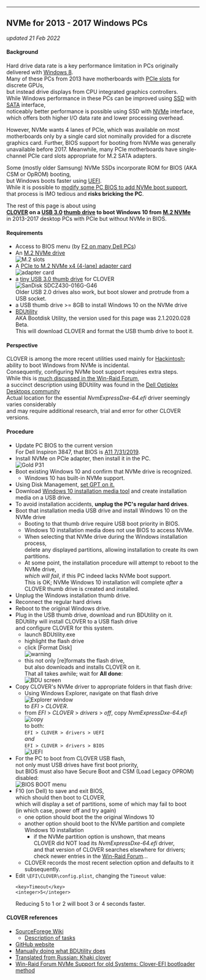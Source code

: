 
---
NVMe for 2013 - 2017 Windows PCs
---
*updated 21 Feb 2022*

#### Background
Hard drive data rate is a key performance limitation in PCs originally delivered with [Windows 8](https://en.wikipedia.org/wiki/Windows_8).  
Many of these PCs from 2013 have motherboards with [PCIe slots](https://en.wikipedia.org/wiki/PCI_Express) for discrete GPUs,   
but instead drive displays from CPU integrated graphics controllers.  
While Windows performance in these PCs can be improved using [SSD](https://en.wikipedia.org/wiki/Solid-state_drive) with [SATA](https://en.wikipedia.org/wiki/Serial_ATA) interface,  
noticeably better performance is possible using SSD with [NVMe](https://en.wikipedia.org/wiki/NVM_Express) interface,  
which offers both higher I/O data rate and lower processing overhead.

However, NVMe wants 4 lanes of PCIe, which was available on most motherboards
only by a single card slot nominally provided for a discrete graphics card.
Further, BIOS support for booting from NVMe was generally unavailable before 2017.
Meanwhile, many PCIe motherboards have single-channel PCIe card slots
appropriate for M.2 SATA adapters.

Some (mostly older Samsung) NVMe SSDs incorporate ROM for BIOS (AKA CSM or OpROM) booting,  
but Windows boots faster using [UEFI](https://www.howtogeek.com/56958/HTG-EXPLAINS-HOW-UEFI-WILL-REPLACE-THE-BIOS).  
While it is possible to [modify some PC BIOS to add NVMe boot support](https://www.tachytelic.net/2021/12/dell-optiplex-7020-nvme-ssd),  
that process is IMO tedious and **risks bricking the PC**.  

The rest of this page is about using  
 **[CLOVER](https://github.com/CloverHackyColor/CloverBootloader)
 on a [USB 3.0](https://en.wikipedia.org/wiki/USB_3.0)
 [thumb drive](https://en.wikipedia.org/wiki/USB_flash_drive)
 to boot Windows 10 from [M.2 NVMe](https://www.velocitymicro.com/blog/nvme-vs-m-2-vs-sata-whats-the-difference)**  
 in 2013-2017 desktop PCs with PCIe but without NVMe in BIOS.  

#### Requirements
* Access to BIOS menu (by [F2 on many Dell PCs](https://www.dell.com/support/kbdoc/en-us/000126121/access-uefi-bios-system-setup-from-windows-on-your-dell-system))  
* An [M.2 NVMe drive](https://www.tomshardware.com/reviews/best-ssds,3891.html)  
  ![M.2 slots](M.2slots.jpg)  
* A [PCIe to M.2 NVMe x4 (4-lane) adapter card](https://www.amazon.com/gp/product/B08G8PBB3K)  
    ![adapter card](PCIeNVMeS.2.jpg)  
* a [tiny USB 3.0 thumb drive](https://www.amazon.com/gp/product/B077Y149DL) for CLOVER   
  ![SanDisk SDCZ430-016G-G46](sandisk_sdcz430.jpg)  
  Older USB 2.0 drives also work, but boot slower and protrude from a USB socket.  
* a USB thumb drive >= 8GB to install Windows 10 on the NVMe drive
* [BDUtility](https://www.softpedia.com/get/System/Boot-Manager-Disk/Bootdisk-Utility.shtml#download)  
  AKA Bootdisk Utility, the version used for this page was 2.1.2020.028 Beta.  
  This will download CLOVER and format the USB thumb drive to boot it.

#### Perspective
CLOVER is among the more recent utilities used mainly for [Hackintosh](https://en.wikipedia.org/wiki/Hackintosh);  
ability to boot Windows from NVMe is incidental.  
Consequently, configuring NVMe boot support requires extra steps.  
While this is [much discussed in the Win-Raid Forum](https://www.win-raid.com/t2375f50-Guide-NVMe-boot-w-o-BIOS-modding-Clover-EFI-bootloader-method.html),  
a succinct description using BDUtility was found in the
[Dell Optiplex Desktops community](https://www.dell.com/community/Optiplex-Desktops/Is-the-dell-Optiplex-9020-compatible-with-an-NVMe-ssd/m-p/8096201/highlight/true#M55209)  
Actual location for the essential *NvmExpressDxe-64.efi* driver seemingly varies considerably  
and may require additional research, trial and error for other CLOVER versions.  

#### Procedure
* Update PC BIOS to the current version  
  For Dell Inspiron 3847, that BIOS is [A11 7/31/2019](https://www.dell.com/support/home/en-us/product-support/product/inspiron-3847-desktop/drivers).  
* Install NVMe on PCIe adapter, then install it in the PC.  
  ![Gold P31](NVMe_assy.jpg)  
* Boot existing Windows 10 and confirm that NVMe drive is recognized.  
  * Windows 10 has built-in NVMe support.  
* Using Disk Management, [set GPT on it.](https://www.howtogeek.com/245610/how-to-check-if-a-disk-uses-gpt-or-mbr-and-how-to-convert-between-the-two)  
* Download [Windows 10 installation media tool](https://www.microsoft.com/en-us/software-download/windows10) and create installation media on a USB drive.
* To avoid installation accidents, **unplug the PC's regular hard drives**.
* Boot that installation media USB drive and install Windows 10 on the NVMe drive
  - Booting to that thumb drive require USB boot priority in BIOS.  
  - Windows 10 installation media does not use BIOS to access NVMe.
  - When selecting that NVMe drive during the Windows installation process,  
    delete any displayed partitions, allowing installation to create its own partitions.
  - At some point, the installation procedure will attempt to reboot to the NVMe drive,  
    *which will fail*, if this PC indeed lacks NVMe boot support.  
    This is OK; NVMe Windows 10 installation will complete *after* a CLOVER thumb drive is created and installed.
* Unplug the Windows installation thumb drive.
* Reconnect the regular hard drives
* Reboot to the original Windows drive.
* Plug in the USB thumb drive, download and run BDUtility on it.  
  BDUtility will install CLOVER to a USB flash drive  
  and configure CLOVER for this system.  
  * launch BDUtility.exe  
  * highlight the flash drive  
  * click [Format Disk]  
   ![warning](Warning.gif)  
   - this not only [re]formats the flash drive,  
     but also downloads and installs CLOVER on it.  
     That all takes awhile; wait for **All done**:  
     ![BDU screen](BDU_done.gif)  
* Copy CLOVER's NVMe driver to appropriate folders in that flash drive:  
  - Using Windows Explorer, navigate on that flash drive  
    ![Explorer window](EFI.gif)  
    to *EFI* > *CLOVER*.  
  - from *EFI* > *CLOVER* > *drivers* > *off*, copy *NvmExpressDxe-64.efi*  
    ![copy](copy.gif)  
     to both:  
    `EFI > CLOVER > drivers > UEFI`  
	*and*  
    `EFI > CLOVER > drivers > BIOS`  
    ![UEFI](UEFI.gif)  
* For the PC to boot from CLOVER USB flash,  
  not only must USB drives have first boot priority,  
  but BIOS must also have Secure Boot and CSM (Load Legacy OPROM) disabled:  
  ![BIOS BOOT menu](SecureBoot.gif)  
* F10 (on Dell) to save and exit BIOS,  
  which should then boot to CLOVER,  
  which will display a set of partitions,
  some of which may fail to boot  
  (in which case, power off and try again)  
  - one option should boot the the original Windows 10  
  - another option should boot to the NVMe partition and complete Windows 10 installation  
    * if the NVMe partition option is unshown, that means  
      CLOVER did NOT load its *NvmExpressDxe-64.efi* driver,  
      and that version of CLOVER searches elsewhere for drivers;  
      check newer entries in the [Win-Raid Forum](https://www.win-raid.com/t2375f50-Guide-NVMe-boot-w-o-BIOS-modding-Clover-EFI-bootloader-method-32.html#msg107724)...    
  - CLOVER records the most recent selection option and defaults to it subsequently.  
* Edit `\EFI\CLOVER\config.plist`, changing the `Timeout` value:
  ```
  <key>Timeout</key>
  <integer>5</integer>
  ```
  Reducing 5 to 1 or 2 will boot 3 or 4 seconds faster.

#### CLOVER references
* [SourceForege Wiki](https://sourceforge.net/p/cloverefiboot/wiki)  
  - [Description of tasks](https://sourceforge.net/p/cloverefiboot/wiki/Technical-Background)  
* [GitHub website](https://github.com/CloverHackyColor/CloverBootloader)  
* [Manually doing what BDUtility does](https://www.insanelymac.com/forum/topic/310038-manually-install-clover-and-configure-boot-priority-with-easyuefi-in-windows)  
* [Translated from Russian: Khaki clover](https://drovosek01.github.io/CloverHackyColor-WebVersion/english/from%20Word/Clover_Of_Khaki_Color_eng_5129.htm)
* [Win-Raid Forum NVMe Support for old Systems: Clover-EFI bootloader method](https://www.win-raid.com/t2375f50-Guide-NVMe-boot-w-o-BIOS-modding-Clover-EFI-bootloader-method.html)  
